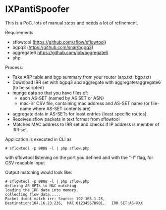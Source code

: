 # IXPantiSpoofer

This is a PoC. lots of manual steps and needs a lot of refinement.

Requirements:
- sflowtool (https://github.com/sflow/sflowtool)
- bgpq3 (https://github.com/snar/bgpq3)
- aggregate6 https://github.com/job/aggregate6
- php

Process:
- Take ARP table and bgp summary from your router (arp.txt, bgp.txt) 
- Download IRR set with bgpq3 and aggregate with aggregate/aggregate6 (to be scripted)
- munge data so that you have files of:
  - each AS-SET (named by AS SET or ASN)
  - mac-irr CSV file, containing mac address and AS-SET name (or file-name where AS-SET contents are)
- aggregate data in AS-SETs for least entries (least specific routes). 
- Receives sflow packets in text format from sflowtool 
- Matches MAC address to IRR set and checks if IP address is member of IRR set.

Application is executed in CLI as 
```
# sflowtool -p 9888 -l | php sflow.php
```
with sflowtool listening on the port you defined and with the "-l" flag, for CSV readable input

Output matching would look like:
```
# sflowtool -p 9888 -l | php sflow.php
defining AS-SETs to MAC matching
loading the IRR data into memory.
collecting flow data.....
Packet didnt match irr: Source: 192.168.1.23, 	Destination:104.16.23.235,	MAC:012345678901, 	IRR SET:AS-XXX
```
